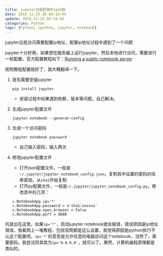 ```yaml
---
title: jupyter远程配置的ip问题
date: 2018-12-23-10 09:19:44
update: 2018-12-23 09:19:44
categories: Python
tags: [Python, ipython, jupyter, notebook]
---
```


jupyter远程访问需要配置ip地址，配置ip地址过程中遇到了一个问题

<!--more-->

jupyter十分好用，如果想在服务器上运行jupyter，然后本地进行访问，需要进行一些配置，官方配置教程如下：[Running a public notebook server](https://jupyter-notebook.readthedocs.io/en/stable/public_server.html)

按照教程配置就好了，我大概翻译一下。

1. 首先需要安装jupyter

    `pip install jupyter`

    * 安装过程中如果遇到依赖，版本等问题，自己解决。

2. 生成jupyter配置文件

    `jupyter notebook --generat-config`

3. 生成一个访问密码

    `jupyter notebook password`

    * 自己输入密码，输入两次

4. 修改jupyter配置文件

    * 打开json配置文件，一般是`~/.jupyter/jupyter_notebook_config.json`，复制其中设置的密码的哈希密钥，从`sha1`开始复制
    * 打开py配置文件，一般是`~/.jupyter/jupyter_notebook_config.py`，修改其中的几项：

    ```
    c.NotebookApp.ip='*'
    c.NotebookApp.password = u'sha1:xxxxxx'
    c.NotebookApp.open_browser = False
    c.NotebookApp.port = 8888 
    ```

坑就出在这里，如果`ip='*'`，启动jupyter notebook就会报错，错误原因是ip地址错误，我看网上一堆教程，包括官网都是这么设置，我觉得原因是python执行不认这个配置吧。`ip='*'`的意思是允许任意的电脑访问这个notebook，当然了，需要密码。我尝试将其改为`ip='0.0.0.0'`，就可以了。果然，计算机编程原理都是类似的。